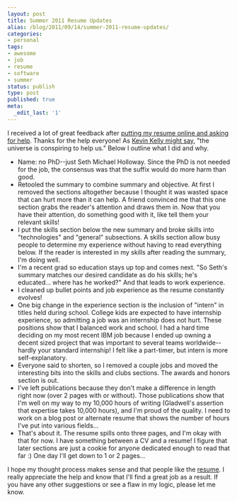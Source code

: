 ```yaml
---
layout: post
title: Summer 2011 Resume Updates
alias: /blog/2011/09/14/summer-2011-resume-updates/
categories:
- personal
tags:
- awesome
- job
- resume
- software
- summer
status: publish
type: post
published: true
meta:
  _edit_last: '1'
---
```

I received a lot of great feedback after <a title="Seth Holloway: Asking for feedback on summer 2011 resume" href="https://sethholloway.com/blog/2011/09/08/summer-2011-resume/">putting my resume online and asking for help</a>. Thanks for the help everyone! As <a title="NPR: Kevin Kelly reads his essay" href="http://www.npr.org/templates/story/story.php?storyId=18463814">Kevin Kelly might say</a>, "the universe is conspiring to help us." Below I outline what I did and why.

 * Name: no PhD--just Seth Michael Holloway. Since the PhD is not needed for the job, the consensus was that the suffix would do more harm than good.
 * Retooled the summary to combine summary and objective. At first I removed the sections altogether because I thought it was wasted space that can hurt more than it can help. A friend convinced me that this one section grabs the reader's attention and draws them in. Now that you have their attention, do something good with it, like tell them your relevant skills!
 * I put the skills section below the new summary and broke skills into "technologies" and "general" subsections. A skills section allow busy people to determine my experience without having to read everything below. If the reader is interested in my skills after reading the summary, I'm doing well.
 * I'm a recent grad so education stays up top and comes next. "So Seth's summary matches our desired candidate as do his skills; he's educated... where has he worked?" And that leads to work experience.
 * I cleaned up bullet points and job experience as the resume constantly evolves!
 * One big change in the experience section is the inclusion of "intern" in titles held during school. College kids are expected to have internship experience, so admitting a job was an internship does not hurt. These positions show that I balanced work and school. I had a hard time deciding on my most recent IBM job because I ended up owning a decent sized project that was important to several teams worldwide--hardly your standard internship! I felt like a part-timer, but intern is more self-explanatory.
 * Everyone said to shorten, so I removed a couple jobs and moved the interesting bits into the skills and clubs sections. The awards and honors section is out.
 * I've left publications because they don't make a difference in length right now (over 2 pages with or without). Those publications show that I'm well on my way to my 10,000 hours of writing (Gladwell's assertion that expertise takes 10,000 hours), and I'm proud of the quality. I need to work on a blog post or alternate resume that shows the number of hours I've put into various fields...
 * That's about it. The resume spills onto three pages, and I'm okay with that for now. I have something between a CV and a resume! I figure that later sections are just a cookie for anyone dedicated enough to read that far :) One day I'll get down to 1 or 2 pages...

<div>I hope my thought process makes sense and that people like the <a title="Seth Holloway's awesome resume" href="https://sethholloway.com/resume.html">resume</a>. I really appreciate the help and know that I'll find a great job as a result. If you have any other suggestions or see a flaw in my logic, please let me know.</div>
